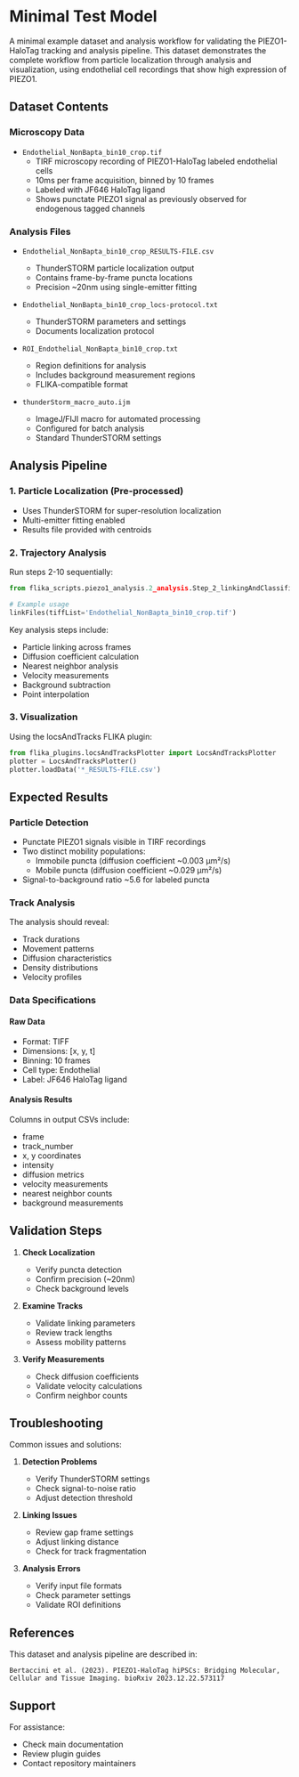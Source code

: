 # Minimal Test Model

A minimal example dataset and analysis workflow for validating the PIEZO1-HaloTag tracking and analysis pipeline. This dataset demonstrates the complete workflow from particle localization through analysis and visualization, using endothelial cell recordings that show high expression of PIEZO1.

## Dataset Contents

### Microscopy Data
- `Endothelial_NonBapta_bin10_crop.tif`
  - TIRF microscopy recording of PIEZO1-HaloTag labeled endothelial cells
  - 10ms per frame acquisition, binned by 10 frames
  - Labeled with JF646 HaloTag ligand
  - Shows punctate PIEZO1 signal as previously observed for endogenous tagged channels

### Analysis Files
- `Endothelial_NonBapta_bin10_crop_RESULTS-FILE.csv`
  - ThunderSTORM particle localization output
  - Contains frame-by-frame puncta locations
  - Precision ~20nm using single-emitter fitting

- `Endothelial_NonBapta_bin10_crop_locs-protocol.txt`
  - ThunderSTORM parameters and settings
  - Documents localization protocol

- `ROI_Endothelial_NonBapta_bin10_crop.txt`
  - Region definitions for analysis
  - Includes background measurement regions
  - FLIKA-compatible format

- `thunderStorm_macro_auto.ijm`
  - ImageJ/FIJI macro for automated processing
  - Configured for batch analysis
  - Standard ThunderSTORM settings

## Analysis Pipeline

### 1. Particle Localization (Pre-processed)
- Uses ThunderSTORM for super-resolution localization
- Multi-emitter fitting enabled
- Results file provided with centroids

### 2. Trajectory Analysis
Run steps 2-10 sequentially:
```python
from flika_scripts.piezo1_analysis.2_analysis.Step_2_linkingAndClassification import linkFiles

# Example usage
linkFiles(tiffList='Endothelial_NonBapta_bin10_crop.tif')
```

Key analysis steps include:
- Particle linking across frames
- Diffusion coefficient calculation
- Nearest neighbor analysis 
- Velocity measurements
- Background subtraction
- Point interpolation

### 3. Visualization
Using the locsAndTracks FLIKA plugin:
```python
from flika_plugins.locsAndTracksPlotter import LocsAndTracksPlotter
plotter = LocsAndTracksPlotter()
plotter.loadData('*_RESULTS-FILE.csv')
```

## Expected Results

### Particle Detection
- Punctate PIEZO1 signals visible in TIRF recordings
- Two distinct mobility populations:
  - Immobile puncta (diffusion coefficient ~0.003 μm²/s)
  - Mobile puncta (diffusion coefficient ~0.029 μm²/s)
- Signal-to-background ratio ~5.6 for labeled puncta

### Track Analysis
The analysis should reveal:
- Track durations
- Movement patterns
- Diffusion characteristics
- Density distributions
- Velocity profiles

### Data Specifications

#### Raw Data
- Format: TIFF
- Dimensions: [x, y, t]
- Binning: 10 frames
- Cell type: Endothelial
- Label: JF646 HaloTag ligand

#### Analysis Results
Columns in output CSVs include:
- frame
- track_number
- x, y coordinates
- intensity
- diffusion metrics
- velocity measurements
- nearest neighbor counts
- background measurements

## Validation Steps

1. **Check Localization**
   - Verify puncta detection
   - Confirm precision (~20nm)
   - Check background levels

2. **Examine Tracks**
   - Validate linking parameters
   - Review track lengths
   - Assess mobility patterns

3. **Verify Measurements**
   - Check diffusion coefficients
   - Validate velocity calculations
   - Confirm neighbor counts

## Troubleshooting

Common issues and solutions:

1. **Detection Problems**
   - Verify ThunderSTORM settings
   - Check signal-to-noise ratio
   - Adjust detection threshold

2. **Linking Issues**
   - Review gap frame settings
   - Adjust linking distance
   - Check for track fragmentation

3. **Analysis Errors**
   - Verify input file formats
   - Check parameter settings
   - Validate ROI definitions

## References

This dataset and analysis pipeline are described in:
```
Bertaccini et al. (2023). PIEZO1-HaloTag hiPSCs: Bridging Molecular, 
Cellular and Tissue Imaging. bioRxiv 2023.12.22.573117
```

## Support

For assistance:
- Check main documentation
- Review plugin guides
- Contact repository maintainers
